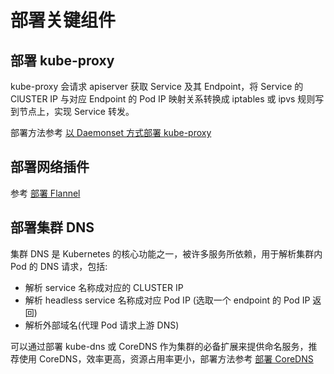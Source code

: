 # 部署关键组件

## 部署 kube-proxy

kube-proxy 会请求 apiserver 获取 Service 及其 Endpoint，将 Service 的 ClUSTER IP 与对应 Endpoint 的 Pod IP 映射关系转换成 iptables 或 ipvs 规则写到节点上，实现 Service 转发。

部署方法参考 [以 Daemonset 方式部署 kube-proxy](/deploy/addons/kube-proxy.md)

## 部署网络插件

参考 [部署 Flannel](/plugins/network/flannel/deploy.md)

## 部署集群 DNS

集群 DNS 是 Kubernetes 的核心功能之一，被许多服务所依赖，用于解析集群内 Pod 的 DNS 请求，包括:

* 解析 service 名称成对应的 CLUSTER IP
* 解析 headless service 名称成对应 Pod IP (选取一个 endpoint 的 Pod IP 返回)
* 解析外部域名(代理 Pod 请求上游 DNS)

可以通过部署 kube-dns 或 CoreDNS 作为集群的必备扩展来提供命名服务，推荐使用 CoreDNS，效率更高，资源占用率更小，部署方法参考 [部署 CoreDNS](/deploy/addons/coredns.md)

